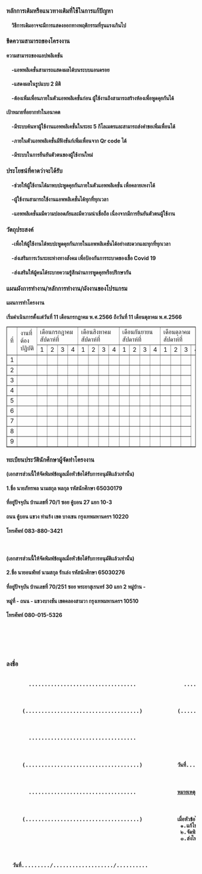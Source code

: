 <H3>หลักการเดิมหรือแนวทางเดิมที่ใช้ในการแก้ปัญหา</H3>	
  <H4>&emsp;วิธีการเดิมอาจจะมีการแสดงออกทางพฤติกรรมที่รุนแรงเกินไป</H4>
<H3>ขีดความสามารถของโครงงาน</H3>	
 <H4>ความสามารถของแอปพลิเคชัน</H4> 
  <H4>&emsp;-แอพพลิเคชั่นสามารถแสดงผลได้บนระบบแอนดรอย</H4> 
  <H4>&emsp;-แสดงผลในรูปแบบ 2 มิติ</H4> 
  <H4>&emsp;-ต้องเพิ่มเพื่อนภายในตัวแอพพลิเคชั่นก่อน ผู้ใช้งานถึงสามารถสร้างห้องเพื่อพูดคุยกันได้</H4> 
<H4>เป้าหมายที่อยากทำในอนาคต</H4> 
 <H4>&emsp;-มีระบบค้นหาผู้ใช้งานแอพพลิเคชั่นในระยะ 5 กิโลเมตรและสามารถส่งคำขอเพิ่มเพื่อนได้</H4> 
 <H4>&emsp;-ภายในตัวแอพพลิเคชั่นมีฟังชันก์เพิ่มเพื่อนจาก Qr code ได้</H4> 
 <H4>&emsp;-มีระบบในการยืนยันตัวตนของผู้ใช้งานใหม่</H4>  
<H3>ประโยชน์ที่คาดว่าจะได้รับ	</H3>
 <H4>&emsp;-ช่วยให้ผู้ใช้งานได้มาพบปะพูดคุยกันภายในตัวแอพพลิเคชั่น เพื่อคลายเหงาได้ </H4> 
 <H4>&emsp;-ผู้ใช้งานสามารถใช้งานแอพพลิเคชั่นได้ทุกที่ทุกเวลา</H4> 
 <H4>&emsp;-แอพพลิเคชั่นมมีความปลอดภัยและมีความน่าเชื่อถือ เนื่องจากมีการยืนยันตัวตนผู้ใช้งาน</H4>

###	วัตถุประสงค์	
<H4>&emsp;-เพื่อให้ผู้ใช้งานได้พบปะพูดคุยกันภายในแอพพลิเคชั่นได้อย่างสะดวกและทุกที่ทุกเวลา</H4> 
<H4>&emsp;-ส่งเสริมการเว้นระยะห่างทางสังคม เพื่อป้องกันการระบาดของเชื้อ Covid 19</H4> 
<H4>&emsp;-ส่งเสริมให้ผู้คนได้ระบายความรู้สึกผ่านการพูดคุยหรือปรึกษากัน</H4> 

<H3>แผนผังการทํางาน/หลักการทํางาน/ผังงานของโปรแกรม</H3>
<H4>แผนการทําโครงงาน</H4>
<H4>เริ่มดำเนินการตั้งเเต่วันที่ 11 เดือนกรกฎาคม พ.ศ.2566 ถึงวันที่ 11 เดือนตุลาคม พ.ศ.2566
  
<table border="1">
  <tr>
    <td rowspan="2">ที่</td>
    <td rowspan="2">งานที่ต้องปฎิบัติ</td>
    <td colspan="4">เดือนกรกฎาคม<br>สัปดาห์ที่</br></td>
    <td colspan="4">เดือนสิงหาคม<br>สัปดาห์ที่</br></td>
    <td colspan="4">เดือนกันยายน<br>สัปดาห์ที่</br></td>
    <td colspan="4">เดือนตุลาคม<br>สัปดาห์ที่</br></td>
  </tr>
  <tr>
    <td>1</td>
    <td>2</td>
    <td>3</td>
    <td>4</td>
    <td>1</td>
    <td>2</td>
    <td>3</td>
    <td>4</td>
    <td>1</td>
    <td>2</td>
    <td>3</td>
    <td>4</td>
    <td>1</td>
    <td>2</td>
    <td>3</td>
    <td>4</td>
  </tr>
  <tr>
    <td>1</td>
    <td></td>
    <td></td>
    <td></td>
    <td></td>
    <td></td>
    <td></td>
    <td></td>
    <td></td>
    <td></td>
    <td></td>
    <td></td>
    <td></td>
    <td></td>
    <td></td>
    <td></td>
    <td></td>
  </tr>
    <tr>
    <td>2</td>
    <td></td>
    <td></td>
    <td></td>
    <td></td>
    <td></td>
    <td></td>
    <td></td>
    <td></td>
    <td></td>
    <td></td>
    <td></td>
    <td></td>
    <td></td>
    <td></td>
    <td></td>
    <td></td>
  </tr>
    <tr>
    <td>3</td>
    <td></td>
    <td></td>
    <td></td>
    <td></td>
    <td></td>
    <td></td>
    <td></td>
    <td></td>
    <td></td>
    <td></td>
    <td></td>
    <td></td>
    <td></td>
    <td></td>
    <td></td>
    <td></td>
  </tr>
    <tr>
    <td>4</td>
    <td></td>
    <td></td>
    <td></td>
    <td></td>
    <td></td>
    <td></td>
    <td></td>
    <td></td>
    <td></td>
    <td></td>
    <td></td>
    <td></td>
    <td></td>
    <td></td>
    <td></td>
    <td></td>
  </tr>
    <tr>
    <td>5</td>
    <td></td>
    <td></td>
    <td></td>
    <td></td>
    <td></td>
    <td></td>
    <td></td>
    <td></td>
    <td></td>
    <td></td>
    <td></td>
    <td></td>
    <td></td>
    <td></td>
    <td></td>
    <td></td>
  </tr>
    <tr>
    <td>6</td>
    <td></td>
    <td></td>
    <td></td>
    <td></td>
    <td></td>
    <td></td>
    <td></td>
    <td></td>
    <td></td>
    <td></td>
    <td></td>
    <td></td>
    <td></td>
    <td></td>
    <td></td>
    <td></td>
  </tr>
    <tr>
    <td>7</td>
    <td></td>
    <td></td>
    <td></td>
    <td></td>
    <td></td>
    <td></td>
    <td></td>
    <td></td>
    <td></td>
    <td></td>
    <td></td>
    <td></td>
    <td></td>
    <td></td>
    <td></td>
    <td></td>
  </tr>
    <tr>
    <td>8</td>
    <td></td>
    <td></td>
    <td></td>
    <td></td>
    <td></td>
    <td></td>
    <td></td>
    <td></td>
    <td></td>
    <td></td>
    <td></td>
    <td></td>
    <td></td>
    <td></td>
    <td></td>
    <td></td>
  </tr>
    <tr>
    <td>9</td>
    <td></td>
    <td></td>
    <td></td>
    <td></td>
    <td></td>
    <td></td>
    <td></td>
    <td></td>
    <td></td>
    <td></td>
    <td></td>
    <td></td>
    <td></td>
    <td></td>
    <td></td>
    <td></td>
  </tr>
</table>
<H3>ทะเบียนประวัตินักศึกษาผู้จัดทำโครงงาน</H3>
<H4>(เอกสารส่วนนี้ให้จัดพิมพ์ข้อมูลเมื่อหัวข้อได้รับการอนุมัติเเล้วเท่านั้น)
<H4> 1.ชื่อ นายภัทรพล นามสกุล พลกุล รหัสนักศึกษา 65030179 </H4>
<H4> ที่อยู่ปัจจุบัน บ้านเลขที่ 70/1 ซอย คู้บอน 27 แยก 10-3  </H4>
<H4> ถนน คู้บอน แขวง ท่าแร้ง เขต บางเขน กรุงเทพมหานครฯ 10220 </H4>
<H4> โทรศัพท์ 083-880-3421 </H4>
<br>
<H4>(เอกสารส่วนนี้ให้จัดพิมพ์ข้อมูลเมื่อหัวข้อได้รับการอนุมัติเเล้วเท่านั้น)
<H4> 2.ชื่อ นายอนพัทย์ นามสกุล รักเล่ง รหัสนักศึกษา 65030276 </H4>
<H4> ที่อยู่ปัจจุบัน บ้านเลขที่ 70/251 ซอย พระยาสุเรนทร์ 30 แยก 2 หมู่บ้าน - </H4>
<H4> หมู่ที่ - ถนน -  แขวงบางชัน เขตคลองสามวา กรุงเทพมหานครฯ 10510 </H4>
<H4> โทรศัพท์ 080-015-5326 </H4>
<br>
<br>
<br>
<br>
<H3>ลงชื่อ</H3>
<pre><H4>&emsp;&emsp;&emsp;&emsp;&emsp;&emsp;&emsp;..................................&emsp;&emsp;&emsp;&emsp;&emsp;&emsp;&emsp;&emsp;&emsp;&emsp;&emsp;&emsp;&emsp;&emsp;&emsp;..................................<H4>
<H4>&emsp;&emsp;&emsp;&emsp;&emsp;(....................................)&emsp;&emsp;&emsp;&emsp;&emsp;&emsp;&emsp;&emsp;&emsp;&emsp;&emsp;(....................................)<H4>
<H4>&emsp;&emsp;&emsp;&emsp;&emsp;&emsp;&emsp;..................................&emsp;&emsp;&emsp;&emsp;&emsp;&emsp;&emsp;&emsp;&emsp;&emsp;&emsp;&emsp;&emsp;&emsp;&emsp;&emsp;&emsp;&emsp;&emsp;&emsp;&emsp;&emsp;&emsp;&emsp;&emsp;อาจารย์ที่ปรึกษา<H4>
<H4>&emsp;&emsp;&emsp;&emsp;&emsp;(....................................)&emsp;&emsp;&emsp;&emsp;&emsp;&emsp;&emsp;&emsp;&emsp;&emsp;&emsp;วันที่........./.................../..........<H4>
<H4>&emsp;&emsp;&emsp;&emsp;&emsp;&emsp;&emsp;..................................&emsp;&emsp;&emsp;&emsp;&emsp;&emsp;&emsp;&emsp;&emsp;&emsp;&emsp;&emsp;&emsp;<ins>หมายเหตุ</ins></H4>
<H4>&emsp;&emsp;&emsp;&emsp;&emsp;(....................................)&emsp;&emsp;&emsp;&emsp;&emsp;&emsp;&emsp;&emsp;&emsp;&emsp;<textalign = center> เมื่อหัวข้อได้รับการอนุมัติแล้วให้ดำเนินการดังนี้
                                                       ๑.แก้ไขแบบขออนุมัติหัวข้อโครงงานตามคำแนะนำของคณะกรรมการสอบ
                                                       ๒.จัดพิมพ์และให้อาจารย์ที่ปรึกษาลงชื่อ
                                                       ๓.ส่งไฟล์ในระบบตามประกาศแจ้งของกรรมการวิชาโครงงาน</textalign></H4>
<H4>  วันที่........./.................../..........</H4>
